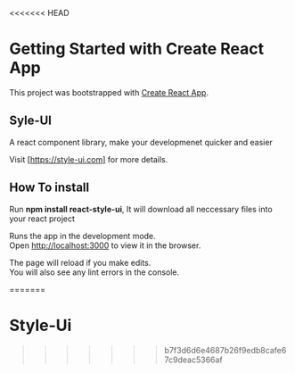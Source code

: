<<<<<<< HEAD
# Getting Started with Create React App

This project was bootstrapped with [Create React App](https://github.com/facebook/create-react-app).

## Syle-UI

A react component library, make your developmenet quicker and easier

Visit [https://style-ui.com] for more details.

## How To install

Run <b>npm install react-style-ui</b>, It will download all neccessary files into your react project

Runs the app in the development mode.\
Open [http://localhost:3000](http://localhost:3000) to view it in the browser.

The page will reload if you make edits.\
You will also see any lint errors in the console.



=======
# Style-Ui
>>>>>>> b7f3d6d6e4687b26f9edb8cafe67c9deac5366af
